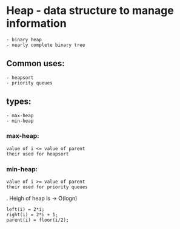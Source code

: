 # Heap - data structure to manage information
    - binary heap
    - nearly complete binary tree


## Common uses:
    - heapsort
    - priority queues

## types:
    - max-heap
    - min-heap

### max-heap:
    value of i <= value of parent
    their used for heapsort

### min-heap:
    value of i >= value of parent
    their used for priority queues

. Heigh of heap is -> O(logn)


    left(i) = 2*i;
    right(i) = 2*i + 1;
    parent(i) = floor(i/2);